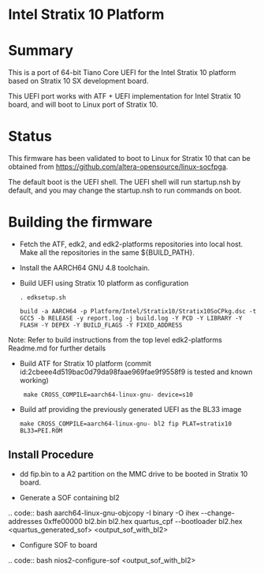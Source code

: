 Intel Stratix 10 Platform
=========================

# Summary

This is a port of 64-bit Tiano Core UEFI for the Intel Stratix 10 platform
based on Stratix 10 SX development board.

This UEFI port works with ATF + UEFI implementation for Intel Stratix 10 board, and
will boot to Linux port of Stratix 10.

# Status

This firmware has been validated to boot to Linux for Stratix 10 that can be obtained from
https://github.com/altera-opensource/linux-socfpga.

The default boot is the UEFI shell. The UEFI
shell will run startup.nsh by default, and you may change the startup.nsh to run commands on boot.

# Building the firmware

-  Fetch the ATF, edk2, and edk2-platforms repositories into local host.
   Make all the repositories in the same ${BUILD\_PATH}.

-  Install the AARCH64 GNU 4.8 toolchain.

-  Build UEFI using Stratix 10 platform as configuration

       . edksetup.sh

       build -a AARCH64 -p Platform/Intel/Stratix10/Stratix10SoCPkg.dsc -t GCC5 -b RELEASE -y report.log -j build.log -Y PCD -Y LIBRARY -Y FLASH -Y DEPEX -Y BUILD_FLAGS -Y FIXED_ADDRESS

Note: Refer to build instructions from the top level edk2-platforms Readme.md for further details

- Build ATF for Stratix 10 platform (commit id:2cbeee4d519bac0d79da98faae969fae9f9558f9 is tested and known working)

       make CROSS_COMPILE=aarch64-linux-gnu- device=s10

-  Build atf providing the previously generated UEFI as the BL33 image

       make CROSS_COMPILE=aarch64-linux-gnu- bl2 fip PLAT=stratix10
       BL33=PEI.ROM

Install Procedure
-----------------

- dd fip.bin to a A2 partition on the MMC drive to be booted in Stratix 10
  board.

- Generate a SOF containing bl2

.. code:: bash
        aarch64-linux-gnu-objcopy -I binary -O ihex --change-addresses 0xffe00000 bl2.bin bl2.hex
        quartus_cpf --bootloader bl2.hex <quartus_generated_sof> <output_sof_with_bl2>

- Configure SOF to board

.. code:: bash
        nios2-configure-sof <output_sof_with_bl2>


